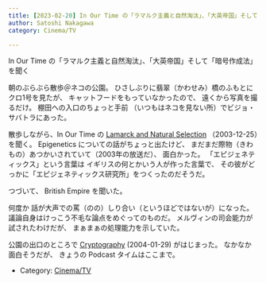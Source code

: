 ```yaml
---
title: [2023-02-20] In Our Time の「ラマルク主義と自然淘汰」、「大英帝国」そして「暗号作成法」を聞く
author: Satoshi Nakagawa
category: Cinema/TV

---
```


In Our Time の「ラマルク主義と自然淘汰」、「大英帝国」そして「暗号作成法」を聞く

 朝のぶらぶら散歩＠ネコの公園。
ひさしぶりに翡翠（かわせみ）橋のふもとに
クロ1号を見たが、
キャットフードをもっていなかったので、
遠くから写真を撮るだけ。
棚田への入口のちょっと手前
（いつもはネコを見ない所）でビジョ・サバトラにあった。

 散歩しながら、In Our Time の
[Lamarck and Natural Selection](https://www.bbc.co.uk/programmes/p005495d) （2003-12-25）を聞く。
Epigenetics についての話がちょっと出たけど、
まだまだ際物（きわもの）あつかいされていて（2003年の放送だ）、
面白かった。
「エピジェネティックス」という言葉は
イギリスの何とかいう人が作った言葉で、
その彼がどっかに「エピジェネティックス研究所」をつくったのだそうだ。

つづいて、
British Empire を聞いた。

何度か
話が大声での罵（のの）しり合い（というほどではないが）になった。
議論自身はけっこう不毛な論点をめぐってのものだ。
メルヴィンの司会能力が試されたわけだが、
まぁまぁの処理能力を示していた。

 公園の出口のところで
[Cryptography](https://www.bbc.co.uk/programmes/p004y272) (2004-01-29) がはじまった。
なかなか面白そうだが、
きょうの Podcast タイムはここまで。

- Category: [Cinema/TV](https://merapano.github.io/categories.html#Cinema/TV)

